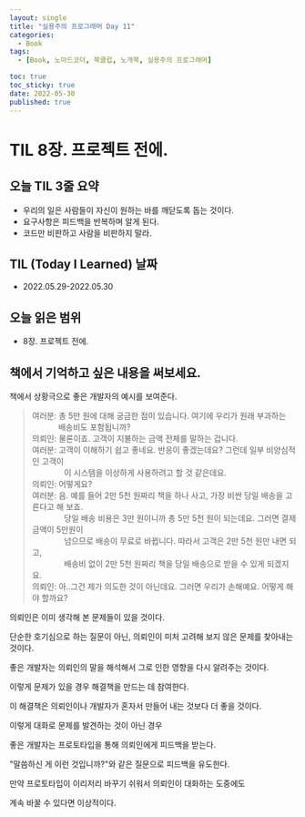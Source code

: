 ```yaml
---
layout: single
title: "실용주의 프로그래머 Day 11"
categories:
  - Book
tags:
  - [Book, 노마드코더, 북클럽, 노개북, 실용주의 프로그래머]

toc: true
toc_sticky: true
date: 2022-05-30
published: true
---
```


# TIL 8장. 프로젝트 전에.

## 오늘 TIL 3줄 요약
- 우리의 일은 사람들이 자신이 원하는 바를 깨닫도록 돕는 것이다.
- 요구사항은 피드백을 반복하며 알게 된다.
- 코드만 비판하고 사람을 비판하지 말라.

## TIL (Today I Learned) 날짜
- 2022.05.29-2022.05.30

## 오늘 읽은 범위
- 8장. 프로젝트 전에.

## 책에서 기억하고 싶은 내용을 써보세요.
책에서 상황극으로 좋은 개발자의 예시를 보여준다.

> 여러분: 총 5만 원에 대해 궁금한 점이 있습니다. 여기에 우리가 원래 부과하는 <br>
>     배송비도 포함됩니까?<br>
> 의뢰인: 물론이죠. 고객이 지불하는 금액 전체를 말하는 겁니다.<br>
> 여러분: 고객이 이해하기 쉽고 좋네요. 반응이 좋겠는데요? 그런데 일부 비양심적인 고객이<br>
>     이 시스템을 이상하게 사용하려고 할 것 같은데요.<br>
> 의뢰인: 어떻게요?<br>
> 여러분: 음. 예를 들어 2만 5천 원짜리 책을 하나 사고, 가장 비싼 당일 배송을 고른다고 해 보죠.<br>
>     당일 배송 비용은 3만 원이니까 총 5만 5천 원이 되는데요. 그러면 결제금액이 5만원이<br>
>     넘으므로 배송이 무료로 바뀝니다. 따라서 고객은 2만 5천 원만 내면 되고,<br>
>     배송비 없이 2만 5천 원짜리 책을 당일 배송으로 받을 수 있게 되겠지요.<br>
> 의뢰인: 아..그건 제가 의도한 것이 아닌데요. 그러면 우리가 손해예요. 어떻게 해야 할까요?<br>

의뢰인은 이미 생각해 본 문제들이 있을 것이다.

단순한 호기심으로 하는 질문이 아닌, 의뢰인이 미처 고려해 보지 않은 문제를 찾아내는 것이다.

좋은 개발자는 의뢰인의 말을 해석해서 그로 인한 영향을 다시 알려주는 것이다.

이렇게 문제가 있을 경우 해결책을 만드는 데 참여한다.

이 해결책은 의뢰인이나 개발자가 혼자서 만들어 내는 것보다 더 좋을 것이다.

이렇게 대화로 문제를 발견하는 것이 아닌 경우

좋은 개발자는 프로토타입을 통해 의뢰인에게 피드백을 받는다.

"말씀하신 게 이런 것입니까?"와 같은 질문으로 피드백을 유도한다.

만약 프로토타입이 이리저리 바꾸기 쉬워서 의뢰인이 대화하는 도중에도

계속 바꿀 수 있다면 이상적이다.
